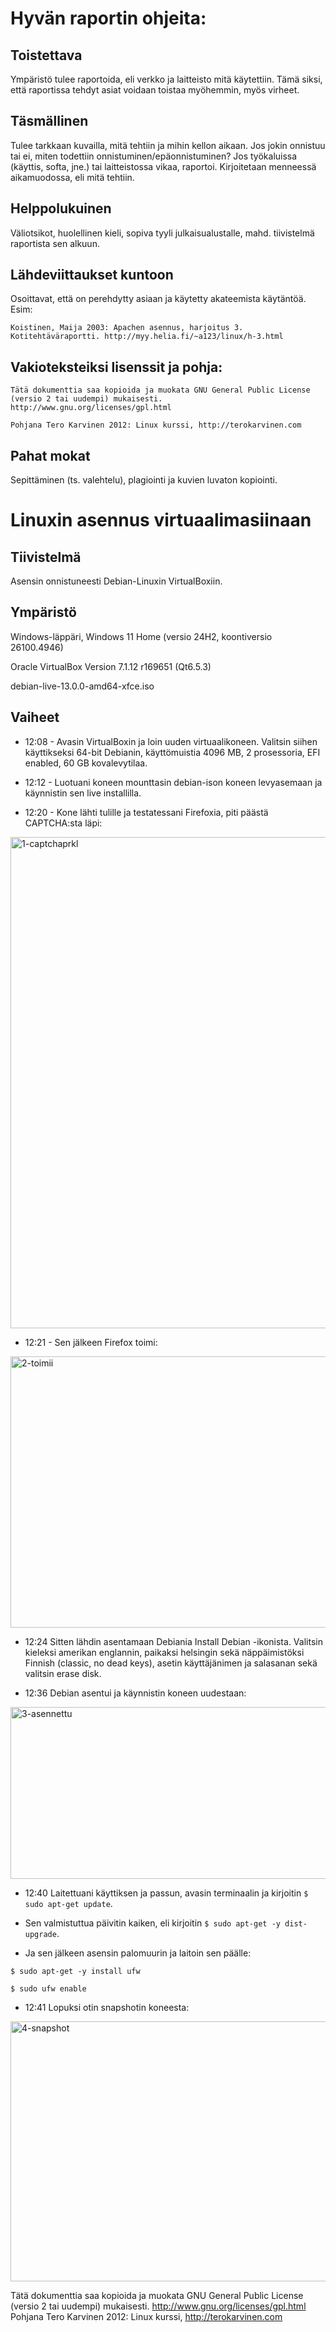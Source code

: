 # Hyvän raportin ohjeita:

## Toistettava

Ympäristö tulee raportoida, eli verkko ja laitteisto mitä käytettiin.
Tämä siksi, että raportissa tehdyt asiat voidaan toistaa myöhemmin, myös virheet.

## Täsmällinen

Tulee tarkkaan kuvailla, mitä tehtiin ja mihin kellon aikaan.
Jos jokin onnistuu tai ei, miten todettiin onnistuminen/epäonnistuminen?
Jos työkaluissa (käyttis, softa, jne.) tai laitteistossa vikaa, raportoi.
Kirjoitetaan menneessä aikamuodossa, eli mitä tehtiin.

## Helppolukuinen

Väliotsikot, huolellinen kieli, sopiva tyyli julkaisualustalle, mahd. tiivistelmä raportista sen alkuun.

## Lähdeviittaukset kuntoon

Osoittavat, että on perehdytty asiaan ja käytetty akateemista käytäntöä.
Esim:

`Koistinen, Maija 2003: Apachen asennus, harjoitus 3. Kotitehtäväraportti. http://myy.helia.fi/~a123/linux/h-3.html`

## Vakioteksteiksi lisenssit ja pohja:

`Tätä dokumenttia saa kopioida ja muokata GNU General Public License (versio 2 tai uudempi) mukaisesti. http://www.gnu.org/licenses/gpl.html`

`Pohjana Tero Karvinen 2012: Linux kurssi, http://terokarvinen.com`

## Pahat mokat

Sepittäminen (ts. valehtelu), plagiointi ja kuvien luvaton kopiointi.


# Linuxin asennus virtuaalimasiinaan

## Tiivistelmä

Asensin onnistuneesti Debian-Linuxin VirtualBoxiin.

## Ympäristö

Windows-läppäri, Windows 11 Home (versio 24H2, koontiversio 26100.4946)

Oracle VirtualBox Version 7.1.12 r169651 (Qt6.5.3)

debian-live-13.0.0-amd64-xfce.iso

## Vaiheet

- 12:08 -
Avasin VirtualBoxin ja loin uuden virtuaalikoneen. Valitsin siihen käyttikseksi 64-bit Debianin, käyttömuistia 4096 MB, 2 prosessoria, EFI enabled, 60 GB kovalevytilaa.

- 12:12 -
Luotuani koneen mounttasin debian-ison koneen levyasemaan ja käynnistin sen live installilla.

- 12:20 -
Kone lähti tulille ja testatessani Firefoxia, piti päästä CAPTCHA:sta läpi:
<img width="559" height="786" alt="1-captchaprkl" src="https://github.com/user-attachments/assets/b1908d13-975c-46df-bf19-ed4f41b3f796" />

- 12:21 -
Sen jälkeen Firefox toimi:
<img width="548" height="434" alt="2-toimii" src="https://github.com/user-attachments/assets/d9165f20-8720-4bf0-bf9e-1f6f3595c69a" />

- 12:24
Sitten lähdin asentamaan Debiania Install Debian -ikonista. Valitsin kieleksi amerikan englannin, paikaksi helsingin sekä näppäimistöksi Finnish (classic, no dead keys), asetin käyttäjänimen ja salasanan sekä valitsin erase disk.

- 12:36
Debian asentui ja käynnistin koneen uudestaan:
<img width="635" height="275" alt="3-asennettu" src="https://github.com/user-attachments/assets/bd37c873-222c-4f62-b9e5-b10a97cab433" />

- 12:40
Laitettuani käyttiksen ja passun, avasin terminaalin ja kirjoitin `$ sudo apt-get update`.

- Sen valmistuttua päivitin kaiken, eli kirjoitin `$ sudo apt-get -y dist-upgrade`.

- Ja sen jälkeen asensin palomuurin ja laitoin sen päälle:

`$ sudo apt-get -y install ufw`

`$ sudo ufw enable`

- 12:41
Lopuksi otin snapshotin koneesta:
<img width="543" height="416" alt="4-snapshot" src="https://github.com/user-attachments/assets/6288fa74-cae6-4ca0-a422-90842c4472af" />



Tätä dokumenttia saa kopioida ja muokata GNU General Public License (versio 2 tai uudempi) mukaisesti. http://www.gnu.org/licenses/gpl.html
Pohjana Tero Karvinen 2012: Linux kurssi, http://terokarvinen.com
